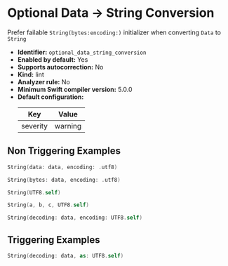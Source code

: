 # Optional Data -> String Conversion

Prefer failable `String(bytes:encoding:)` initializer when converting `Data` to `String`

* **Identifier:** `optional_data_string_conversion`
* **Enabled by default:** Yes
* **Supports autocorrection:** No
* **Kind:** lint
* **Analyzer rule:** No
* **Minimum Swift compiler version:** 5.0.0
* **Default configuration:**
  <table>
  <thead>
  <tr><th>Key</th><th>Value</th></tr>
  </thead>
  <tbody>
  <tr>
  <td>
  severity
  </td>
  <td>
  warning
  </td>
  </tr>
  </tbody>
  </table>

## Non Triggering Examples

```swift
String(data: data, encoding: .utf8)
```

```swift
String(bytes: data, encoding: .utf8)
```

```swift
String(UTF8.self)
```

```swift
String(a, b, c, UTF8.self)
```

```swift
String(decoding: data, encoding: UTF8.self)
```

## Triggering Examples

```swift
String(decoding: data, as: UTF8.self)
```